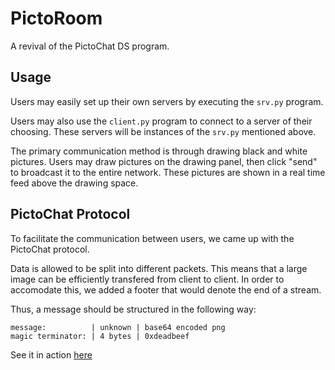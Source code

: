 PictoRoom
=========

A revival of the PictoChat DS program.

## Usage

Users may easily set up their own servers by executing the `srv.py` program.

Users may also use the `client.py` program to connect to a server of their
choosing. These servers will be instances of the `srv.py` mentioned above.

The primary communication method is through drawing black and white pictures.
Users may draw pictures on the drawing panel, then click "send" to broadcast it
to the entire network. These pictures are shown in a real time feed above the
drawing space.

## PictoChat Protocol

To facilitate the communication between users, we came up with the PictoChat
protocol.

Data is allowed to be split into different packets. This means that a large
image can be efficiently transfered from client to client. In order to
accomodate this, we added a footer that would denote the end of a stream.

Thus, a message should be structured in the following way:

    message:          | unknown | base64 encoded png
    magic terminator: | 4 bytes | 0xdeadbeef

See it in action [here](https://raw.githubusercontent.com/byron123t/PictoRoom/master/click_me.html)

